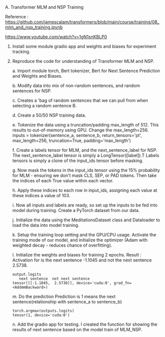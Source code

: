 A. Transformer MLM and NSP Training

Reference : https://github.com/jamescalam/transformers/blob/main/course/training/08_mlm_and_nsp_training.ipynb

https://www.youtube.com/watch?v=1gN1snKBLP0

1. Install some module gradio app and weights and biases for experiment tracking.

2. Reproduce the code for understanding of Transformer MLM and NSP.

    a. Import module torch, Bert tokenizer, Bert for Next Sentence Prediction and Weights and Biases.

    b. Modify data into mix of non-random sentences, and random sentences for NSP. 

    c. Creates a 'bag of random sentences that we can pull from when selecting a random sentence B.

    d. Create a 50/50 NSP training data.

    e. Tokenize the data using a truncation/padding max_length of 512.
       This results to out-of-memory using GPU. Change the max_length=256.
       inputs = tokenizer(sentence_a, sentence_b, return_tensors='pt', max_length=256, truncation=True, padding='max_length')

    f. Create a labels tensor for MLM, and the next_sentence_label for NSP. The next_sentence_label tensor is simply a LongTensor([label]).T 
    Labels tensors is simply a clone of the input_ids tensor before masking.

    g. Now mask the tokens in the input_ids tensor using the 15% probability for MLM - ensuring we don't mask CLS, SEP, or PAD tokens. Then take the indices of each True value within each vector. 

    h. Apply these indices to each row in input_ids, assigning each value at these indices a value of 103. 

    i. Now all inputs and labels are ready, so set up the inputs to be fed into model during training. Create a PyTorch dataset from our data.

    j. Initialize the data using the MeditationsDataset class and Dataloader to load the data into model training. 

    k. Setup the training loop setting and the GPU/CPU usage. Activate the training mode of our model, and initialize the optimizer (Adam with weighted decay - reduces chance of overfitting).

    l. Initialize the weights and biases for training 2 epochs. 
       Result : 
       Activation for is the next sentence -1.1045 and not the next sentence 2.5738. 

       output.logits
          next sentence  not next sentence 
       tensor([[-1.1045,  2.5738]], device='cuda:0', grad_fn=<AddmmBackward>)

    m. Do the prediction
       Prediction is 1 means the next sentence(relationship with sentence_a to sentence_b)

       torch.argmax(outputs.logits)
       tensor(1, device='cuda:0')

    
    n. Add the gradio app for testing. I created the function for showing the results of next sentence based on the model train of MLM_NSP.


